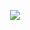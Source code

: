 <p align="center">
<img src="https://github.com/TiaGoiNsaNy/TiaGoiNsaNy/blob/main/NewLogo.png">
<br>
